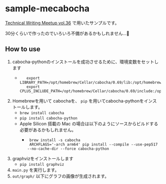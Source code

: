 # sample-mecabocha

[Technical Writing Meetup vol.36](https://tw-meetup.connpass.com/event/330008/) で用いたサンプルです。

30分くらいで作ったのでいろいろ不備があるかもしれません...🙏

## How to use

1. cabocha-pythonのインストールを成功させるために、環境変数をセットします
   * ```shell
        export LIBRARY_PATH=/opt/homebrew/Cellar/cabocha/0.69/lib:/opt/homebrew/Cellar/mecab/0.996/lib:/opt/homebrew/Cellar/crf++/0.58/lib
        export CPLUS_INCLUDE_PATH=/opt/homebrew/Cellar/cabocha/0.69/include:/opt/homebrew/Cellar/mecab/0.996/include:/opt/homebrew/Cellar/crf++/0.58/include
        ```
2. Homebrewを用いて cabochaを、 `pip` を用いてcabocha-pythonをインストールします。
   * `brew install cabocha`
   * `pip install cabocha-python` 
   * Apple Silicon 搭載の Mac の場合は以下のようにソースからビルドする必要があるかもしれません。
     * ```shell
        brew install -s cabocha
        ARCHFLAGS='-arch arm64' pip install --compile --use-pep517 --no-cache-dir --force cabocha-python
       ``` 
3. graphvizをインストールします
   * `pip install graphviz`
4. `main.py` を実行します。
5. `out/graph/` 以下にグラフの画像が生成されます。
